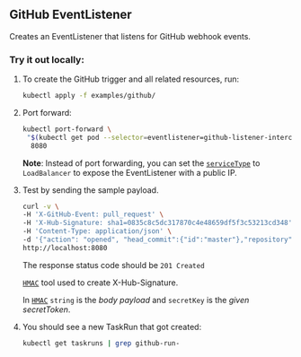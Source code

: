 ## GitHub EventListener

Creates an EventListener that listens for GitHub webhook events.

### Try it out locally:

1. To create the GitHub trigger and all related resources, run:

   ```bash
   kubectl apply -f examples/github/
   ```

1. Port forward:

   ```bash
   kubectl port-forward \
    "$(kubectl get pod --selector=eventlistener=github-listener-interceptor -oname)" \
     8080
   ```

   **Note**: Instead of port forwarding, you can set the
   [`serviceType`](https://github.com/tektoncd/triggers/blob/master/docs/eventlisteners.md#serviceType)
   to `LoadBalancer` to expose the EventListener with a public IP.

1. Test by sending the sample payload.

   ```bash
   curl -v \
   -H 'X-GitHub-Event: pull_request' \
   -H 'X-Hub-Signature: sha1=0835c8c5dc317870c4e48659df5f3c53213cd348' \
   -H 'Content-Type: application/json' \
   -d '{"action": "opened", "head_commit":{"id":"master"},"repository":{"url": "https://github.com/tektoncd/triggers"}}' \
   http://localhost:8080
   ```

   The response status code should be `201 Created`
   
   [`HMAC`](https://www.freeformatter.com/hmac-generator.html) tool used to create X-Hub-Signature. 
   
   In [`HMAC`](https://www.freeformatter.com/hmac-generator.html) `string` is the *body payload* and `secretKey` is the *given secretToken*.

1. You should see a new TaskRun that got created:

   ```bash
   kubectl get taskruns | grep github-run-
   ```
